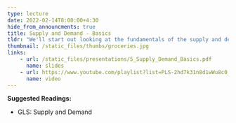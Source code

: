 ```yaml
---
type: lecture
date: 2022-02-14T8:00:00+4:30
hide_from_announcments: true
title: Supply and Demand - Basics
tldr: "We'll start out looking at the fundamentals of the supply and demand model including shift factors, elasticities, and economic welfare."
thumbnail: /static_files/thumbs/groceries.jpg
links: 
    - url: /static_files/presentations/5_Supply_Demand_Basics.pdf
      name: slides
    - url: https://www.youtube.com/playlist?list=PLS-2hd7k31n8d1wWu8c0_DbBy2vw01QFT
      name: video
---
```

**Suggested Readings:**
- GLS: Supply and Demand

